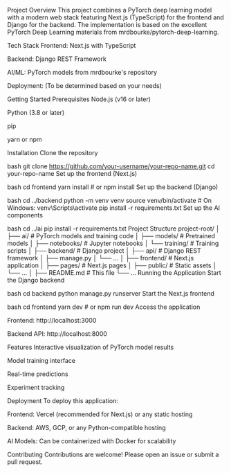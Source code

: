Project Overview
This project combines a PyTorch deep learning model with a modern web stack featuring Next.js (TypeScript) for the frontend and Django for the backend. The implementation is based on the excellent PyTorch Deep Learning materials from mrdbourke/pytorch-deep-learning.

Tech Stack
Frontend: Next.js with TypeScript

Backend: Django REST Framework

AI/ML: PyTorch models from mrdbourke's repository

Deployment: (To be determined based on your needs)

Getting Started
Prerequisites
Node.js (v16 or later)

Python (3.8 or later)

pip

yarn or npm

Installation
Clone the repository

bash
git clone https://github.com/your-username/your-repo-name.git
cd your-repo-name
Set up the frontend (Next.js)

bash
cd frontend
yarn install  # or npm install
Set up the backend (Django)

bash
cd ../backend
python -m venv venv
source venv/bin/activate  # On Windows: venv\Scripts\activate
pip install -r requirements.txt
Set up the AI components

bash
cd ../ai
pip install -r requirements.txt
Project Structure
project-root/
│
├── ai/                    # PyTorch models and training code
│   ├── models/            # Pretrained models
│   ├── notebooks/         # Jupyter notebooks
│   └── training/          # Training scripts
│
├── backend/               # Django project
│   ├── api/               # Django REST framework
│   ├── manage.py
│   └── ...
│
├── frontend/              # Next.js application
│   ├── pages/             # Next.js pages
│   ├── public/            # Static assets
│   └── ...
│
├── README.md              # This file
└── ...
Running the Application
Start the Django backend

bash
cd backend
python manage.py runserver
Start the Next.js frontend

bash
cd frontend
yarn dev  # or npm run dev
Access the application

Frontend: http://localhost:3000

Backend API: http://localhost:8000

Features
Interactive visualization of PyTorch model results

Model training interface

Real-time predictions

Experiment tracking

Deployment
To deploy this application:

Frontend: Vercel (recommended for Next.js) or any static hosting

Backend: AWS, GCP, or any Python-compatible hosting

AI Models: Can be containerized with Docker for scalability

Contributing
Contributions are welcome! Please open an issue or submit a pull request.
